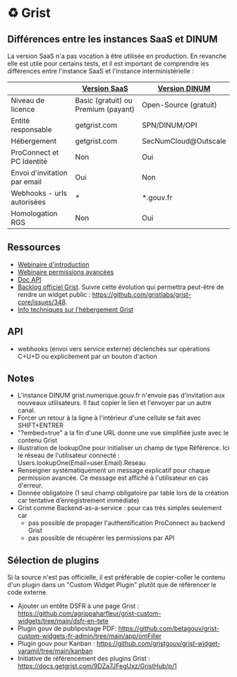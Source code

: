 # ♻️ Grist

## Différences entre les instances SaaS et DINUM

La version SaaS n'a pas vocation à être utilisée en production. En revanche elle est utile pour certains tests, et il est important de comprendre les différences entre l'instance SaaS et l'instance interministérielle :

|                              | [Version SaaS](https://www.getgrist.com) | [Version DINUM](https://grist.numerique.gouv.fr/) |
| ---------------------------- | ---------------------------------------- | ------------------------------------------------- |
| Niveau de licence            | Basic (gratuit) ou Premium (payant)      | Open-Source (gratuit)                             |
| Entité responsable           | getgrist.com                             | SPN/DINUM/OPI                                     |
| Hébergement                  | getgrist.com                             | SecNumCloud@Outscale                              |
| ProConnect et PC Identité    | Non                                      | Oui                                               |
| Envoi d'invitation par email | Oui                                      | Non                                               |
| Webhooks - urls autorisées   | \*                                       | \*.gouv.fr                                        |
| Homologation RGS             | Non                                      | Oui                                               |

## Ressources

* [Webinaire d'introduction](https://tube.numerique.gouv.fr/w/hMJ8DMj1beqv1D12vpgBKq)
* [Webinaire permissions avancées](https://tube.numerique.gouv.fr/w/3u3QfzMv66euFsa4zQDMhm)
* [Doc API](https://support.getgrist.com/fr/api/)
* [Backlog officiel Grist](https://github.com/orgs/gristlabs/projects/4/views/1). Suivre cette évolution qui permettra peut-être de rendre un widget public : https://github.com/gristlabs/grist-core/issues/348.
* [Info techniques sur l'hébergement Grist](https://pad.numerique.gouv.fr/s/l45y9IfKS#Pourquoi-grist-est-en-%E2%80%9Cbeta%E2%80%9D-)

## API

* webhooks (envoi vers service externe) déclenchés sur opérations C+U+D ou explicitement par un bouton d'action

## Notes

* L'instance DINUM grist.numerique.gouv.fr n'envoie pas d'invitation aux nouveaux utilisateurs. Il faut copier le lien et l'envoyer par un autre canal.
* Forcer un retour à la ligne à l'intérieur d'une cellule se fait avec SHIFT+ENTRER
* "?embed=true" a la fin d'une URL donne une vue simplifiée juste avec le contenu Grist
* illustration de lookupOne pour initialiser un champ de type Référence. Ici le réseau de l'utilisateur connecté : Users.lookupOne(Email=user.Email).Reseau
* Renseigner systématiquement un message explicatif pour chaque permission avancée. Ce message est affiché à l'utilisateur en cas d'erreur.
* Donnée obligatoire (1 seul champ obligatoire par table lors de la création car tentative d’enregistrement immédiate)
* Grist comme Backend-as-a-service : pour cas très simples seulement car
  * pas possible de propager l'authentification ProConnect au backend Grist
  * pas possible de récupérer les permissions par API

## Sélection de plugins

Si la source n'est pas officielle, il est préférable de copier-coller le contenu d'un plugin dans un "Custom Widget Plugin" plutôt que de référencer le code externe.

* Ajouter un entête DSFR à une page Grist : https://github.com/agrippaharfleur/grist-custom-widgets/tree/main/dsfr-en-tete
* Plugin gouv de publipostage PDF: https://github.com/betagouv/grist-custom-widgets-fr-admin/tree/main/app/omFiller
* Plugin gouv pour Kanban : https://github.com/gristgouv/grist-widget-varamil/tree/main/kanban
* Initiative de référencement des plugins Grist : https://docs.getgrist.com/9DZa7JFegUxz/GristHub/p/1
